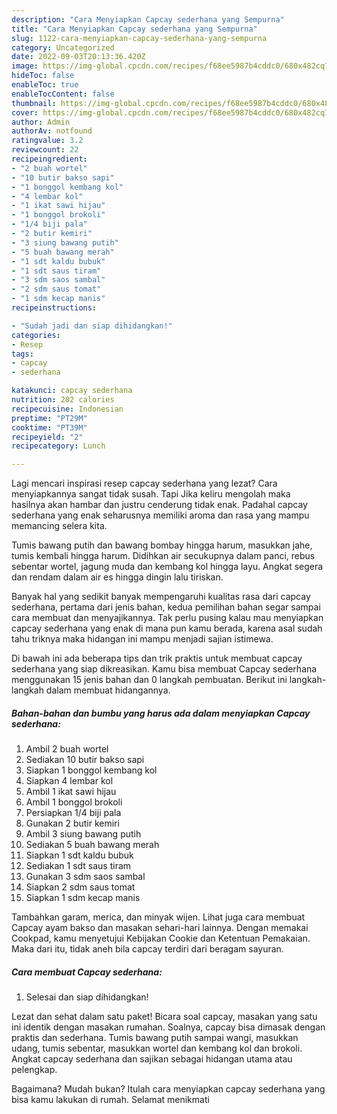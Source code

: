 ```yaml
---
description: "Cara Menyiapkan Capcay sederhana yang Sempurna"
title: "Cara Menyiapkan Capcay sederhana yang Sempurna"
slug: 1122-cara-menyiapkan-capcay-sederhana-yang-sempurna
category: Uncategorized
date: 2022-09-03T20:13:36.420Z
image: https://img-global.cpcdn.com/recipes/f68ee5987b4cddc0/680x482cq70/capcay-sederhana-foto-resep-utama.jpg
hideToc: false
enableToc: true
enableTocContent: false
thumbnail: https://img-global.cpcdn.com/recipes/f68ee5987b4cddc0/680x482cq70/capcay-sederhana-foto-resep-utama.jpg
cover: https://img-global.cpcdn.com/recipes/f68ee5987b4cddc0/680x482cq70/capcay-sederhana-foto-resep-utama.jpg
author: Admin
authorAv: notfound
ratingvalue: 3.2
reviewcount: 22
recipeingredient:
- "2 buah wortel"
- "10 butir bakso sapi"
- "1 bonggol kembang kol"
- "4 lembar kol"
- "1 ikat sawi hijau"
- "1 bonggol brokoli"
- "1/4 biji pala"
- "2 butir kemiri"
- "3 siung bawang putih"
- "5 buah bawang merah"
- "1 sdt kaldu bubuk"
- "1 sdt saus tiram"
- "3 sdm saos sambal"
- "2 sdm saus tomat"
- "1 sdm kecap manis"
recipeinstructions:

- "Sudah jadi dan siap dihidangkan!"
categories:
- Resep
tags:
- capcay
- sederhana

katakunci: capcay sederhana 
nutrition: 202 calories
recipecuisine: Indonesian
preptime: "PT29M"
cooktime: "PT39M"
recipeyield: "2"
recipecategory: Lunch

---
```



Lagi mencari inspirasi resep capcay sederhana yang lezat? Cara menyiapkannya sangat tidak susah. Tapi Jika keliru mengolah maka hasilnya akan hambar dan justru cenderung tidak enak. Padahal capcay sederhana yang enak seharusnya memiliki aroma dan rasa yang mampu memancing selera kita.


Tumis bawang putih dan bawang bombay hingga harum, masukkan jahe, tumis kembali hingga harum. Didihkan air secukupnya dalam panci, rebus sebentar wortel, jagung muda dan kembang kol hingga layu. Angkat segera dan rendam dalam air es hingga dingin lalu tiriskan.

Banyak hal yang sedikit banyak mempengaruhi kualitas rasa dari capcay sederhana, pertama dari jenis bahan, kedua pemilihan bahan segar sampai cara membuat dan menyajikannya. Tak perlu pusing kalau mau menyiapkan capcay sederhana yang enak di mana pun kamu berada, karena asal sudah tahu triknya maka hidangan ini mampu menjadi sajian istimewa.


Di bawah ini ada beberapa tips dan trik praktis untuk membuat capcay sederhana yang siap dikreasikan. Kamu bisa membuat Capcay sederhana menggunakan 15 jenis bahan dan 0 langkah pembuatan. Berikut ini langkah-langkah dalam membuat hidangannya.

<!--inarticleads1-->

##### Bahan-bahan dan bumbu yang harus ada dalam menyiapkan Capcay sederhana:

1. Ambil 2 buah wortel
1. Sediakan 10 butir bakso sapi
1. Siapkan 1 bonggol kembang kol
1. Siapkan 4 lembar kol
1. Ambil 1 ikat sawi hijau
1. Ambil 1 bonggol brokoli
1. Persiapkan 1/4 biji pala
1. Gunakan 2 butir kemiri
1. Ambil 3 siung bawang putih
1. Sediakan 5 buah bawang merah
1. Siapkan 1 sdt kaldu bubuk
1. Sediakan 1 sdt saus tiram
1. Gunakan 3 sdm saos sambal
1. Siapkan 2 sdm saus tomat
1. Siapkan 1 sdm kecap manis


Tambahkan garam, merica, dan minyak wijen. Lihat juga cara membuat Capcay ayam bakso dan masakan sehari-hari lainnya. Dengan memakai Cookpad, kamu menyetujui Kebijakan Cookie dan Ketentuan Pemakaian. Maka dari itu, tidak aneh bila capcay terdiri dari beragam sayuran. 

<!--inarticleads2-->

##### Cara membuat Capcay sederhana:


1. Selesai dan siap dihidangkan!

Lezat dan sehat dalam satu paket! Bicara soal capcay, masakan yang satu ini identik dengan masakan rumahan. Soalnya, capcay bisa dimasak dengan praktis dan sederhana. Tumis bawang putih sampai wangi, masukkan udang, tumis sebentar, masukkan wortel dan kembang kol dan brokoli. Angkat capcay sederhana dan sajikan sebagai hidangan utama atau pelengkap. 

Bagaimana? Mudah bukan? Itulah cara menyiapkan capcay sederhana yang bisa kamu lakukan di rumah. Selamat menikmati
